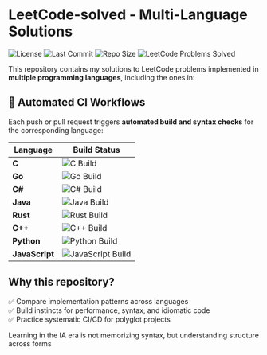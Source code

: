 # LeetCode-solved - Multi-Language Solutions

![License](https://img.shields.io/github/license/diegoabeltran16/LeetCode-solved.svg)
![Last Commit](https://img.shields.io/github/last-commit/diegoabeltran16/LeetCode-solved.svg)
![Repo Size](https://img.shields.io/github/repo-size/diegoabeltran16/LeetCode-solved.svg)
![LeetCode Problems Solved](https://img.shields.io/badge/LeetCode-1_problem_solved-orange)

This repository contains my solutions to LeetCode problems implemented in **multiple programming languages**, including the ones in:

## 🚀 **Automated CI Workflows**

Each push or pull request triggers **automated build and syntax checks** for the corresponding language:

| Language | Build Status |
|----------|--------------|
|**C**| ![C Build](https://github.com/diegoabeltran16/LeetCode-solved/actions/workflows/c.yml/badge.svg) |
|**Go**| ![Go Build](https://github.com/diegoabeltran16/LeetCode-solved/actions/workflows/go.yml/badge.svg) |
|**C#**| ![C# Build](https://github.com/diegoabeltran16/LeetCode-solved/actions/workflows/csharp.yml/badge.svg) |
|**Java**| ![Java Build](https://github.com/diegoabeltran16/LeetCode-solved/actions/workflows/java.yml/badge.svg) |
|**Rust**| ![Rust Build](https://github.com/diegoabeltran16/LeetCode-solved/actions/workflows/rust.yml/badge.svg) |
|**C++**| ![C++ Build](https://github.com/diegoabeltran16/LeetCode-solved/actions/workflows/cpp.yml/badge.svg) |
|**Python**| ![Python Build](https://github.com/diegoabeltran16/LeetCode-solved/actions/workflows/python.yml/badge.svg) |
|**JavaScript**| ![JavaScript Build](https://github.com/diegoabeltran16/LeetCode-solved/actions/workflows/javascript.yml/badge.svg) |




## **Why this repository?**

✅ Compare implementation patterns across languages  
✅ Build instincts for performance, syntax, and idiomatic code  
✅ Practice systematic CI/CD for polyglot projects  

Learning in the IA era is not memorizing syntax, but understanding structure across forms
